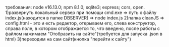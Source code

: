 требования: node v16.13.0; npm 8.1.0; sqlite3; express; cors, open.
1)развернуть локальный сервер при помощи cmd.exe => путь к файлу index.js(находится в папке DBSERVER) => node index.js
2)папка cleanJS => config.html - это и есть редактор, открываем его, слева конструктор, справа поле, в котором отображается то, что введено, после работы с файлом нажимаем "Отобразить на сайте"(требуется для запуска .json в html)
3)переходим на сам сайт(кнопка "перейти к сайту")
